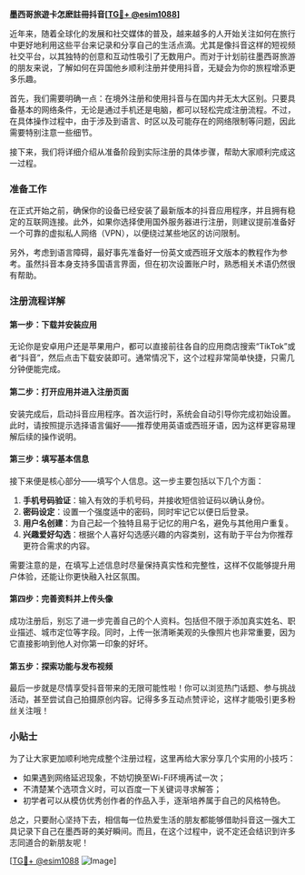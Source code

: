 **墨西哥旅遊卡怎麽註冊抖音[[TG💪+ @esim1088](https://t.me/s/esim1088)]**

近年来，随着全球化的发展和社交媒体的普及，越来越多的人开始关注如何在旅行中更好地利用这些平台来记录和分享自己的生活点滴。尤其是像抖音这样的短视频社交平台，以其独特的创意和互动性吸引了无数用户。而对于计划前往墨西哥旅游的朋友来说，了解如何在异国他乡顺利注册并使用抖音，无疑会为你的旅程增添更多乐趣。

首先，我们需要明确一点：在境外注册和使用抖音与在国内并无太大区别。只要具备基本的网络条件，无论是通过手机还是电脑，都可以轻松完成注册流程。不过，在具体操作过程中，由于涉及到语言、时区以及可能存在的网络限制等问题，因此需要特别注意一些细节。

接下来，我们将详细介绍从准备阶段到实际注册的具体步骤，帮助大家顺利完成这一过程。

### 准备工作

在正式开始之前，确保你的设备已经安装了最新版本的抖音应用程序，并且拥有稳定的互联网连接。此外，如果你选择使用国外服务器进行注册，则建议提前准备好一个可靠的虚拟私人网络（VPN），以便绕过某些地区的访问限制。

另外，考虑到语言障碍，最好事先准备好一份英文或西班牙文版本的教程作为参考。虽然抖音本身支持多国语言界面，但在初次设置账户时，熟悉相关术语仍然很有帮助。

### 注册流程详解

#### 第一步：下载并安装应用

无论你是安卓用户还是苹果用户，都可以直接前往各自的应用商店搜索“TikTok”或者“抖音”，然后点击下载安装即可。通常情况下，这个过程非常简单快捷，只需几分钟便能完成。

#### 第二步：打开应用并进入注册页面

安装完成后，启动抖音应用程序。首次运行时，系统会自动引导你完成初始设置。此时，请按照提示选择语言偏好——推荐使用英语或西班牙语，因为这样更容易理解后续的操作说明。

#### 第三步：填写基本信息

接下来便是核心部分——填写个人信息。这一步主要包括以下几个方面：

1. **手机号码验证**：输入有效的手机号码，并接收短信验证码以确认身份。
2. **密码设定**：设置一个强度适中的密码，同时牢记它以便日后登录。
3. **用户名创建**：为自己起一个独特且易于记忆的用户名，避免与其他用户重复。
4. **兴趣爱好勾选**：根据个人喜好勾选感兴趣的内容类别，这有助于平台为你推荐更符合需求的内容。

需要注意的是，在填写上述信息时尽量保持真实性和完整性，这样不仅能够提升用户体验，还能让你更快融入社区氛围。

#### 第四步：完善资料并上传头像

成功注册后，别忘了进一步完善自己的个人资料。包括但不限于添加真实姓名、职业描述、城市定位等字段。同时，上传一张清晰美观的头像照片也非常重要，因为它直接影响到他人对你第一印象的好坏。

#### 第五步：探索功能与发布视频

最后一步就是尽情享受抖音带来的无限可能性啦！你可以浏览热门话题、参与挑战活动，甚至尝试自己拍摄原创内容。记得多多互动点赞评论，这样才能吸引更多粉丝关注哦！

### 小贴士

为了让大家更加顺利地完成整个注册过程，这里再给大家分享几个实用的小技巧：

- 如果遇到网络延迟现象，不妨切换至Wi-Fi环境再试一次；
- 不清楚某个选项含义时，可以百度一下关键词寻求解答；
- 初学者可以从模仿优秀创作者的作品入手，逐渐培养属于自己的风格特色。

总之，只要耐心坚持下去，相信每一位热爱生活的朋友都能够借助抖音这一强大工具记录下自己在墨西哥的美好瞬间。而且，在这个过程中，说不定还会结识到许多志同道合的新朋友呢！

[[TG💪+ @esim1088](https://t.me/s/esim1088) ![Image](https://i.postimg.cc/4NQfJmqS/Snipaste-2025-05-13-00-14-12.png)]